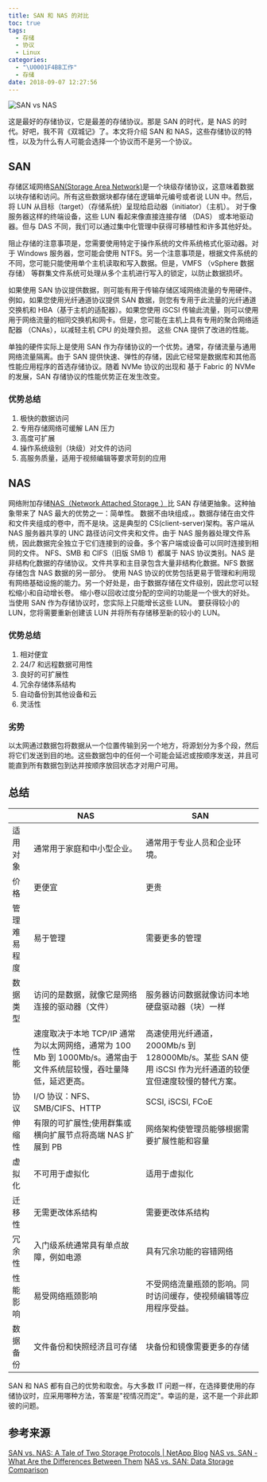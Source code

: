```yaml
---
title: SAN 和 NAS 的对比
toc: true
tags:
  - 存储
  - 协议
  - Linux
categories:
  - "\U0001F4BB工作"
  - 存储
date: 2018-09-07 12:27:56
---
```

![SAN vs NAS](http://blog.netapp.com/wp-content/uploads/2018/12/T25994-SANvNAS-BlogBanner-1024x512-1024x512.jpg)

这是最好的存储协议，它是最差的存储协议。那是 SAN 的时代，是 NAS 的时代。好吧，我不背《双城记》了。本文将介绍 SAN 和 NAS，这些存储协议的特性，以及为什么有人可能会选择一个协议而不是另一个协议。
## SAN
存储区域网络[SAN(Storage Area Network)](https://www.netapp.com/us/products/storage-systems/storage-area-network.aspx)是一个块级存储协议，这意味着数据以块存储和访问。所有这些数据块都存储在逻辑单元编号或者说 LUN 中。然后，将 LUN 从目标（target）（存储系统）呈现给启动器（initiator）（主机）。 对于像服务器这样的终端设备，这些 LUN 看起来像直接连接存储 （DAS） 或本地驱动器。但与 DAS 不同，我们可以通过集中化管理中获得可移植性和许多其他好处。

阻止存储的注意事项是，您需要使用特定于操作系统的文件系统格式化驱动器。对于 Windows 服务器，您可能会使用 NTFS。另一个注意事项是，根据文件系统的不同，您可能只能使用单个主机读取和写入数据。但是，VMFS （vSphere 数据存储） 等群集文件系统可处理从多个主机进行写入的锁定，以防止数据损坏。

如果使用 SAN 协议提供数据，则可能有用于传输存储区域网络流量的专用硬件。例如，如果您使用光纤通道协议提供 SAN 数据，则您有专用于此流量的光纤通道交换机和 HBA（基于主机的适配器）。如果您使用 iSCSI 传输此流量，则可以使用用于网络流量的相同交换机和网卡。但是，您可能在主机上具有专用的聚合网络适配器 （CNAs），以减轻主机 CPU 的处理负担。 这些 CNA 提供了改进的性能。

单独的硬件实际上是使用 SAN 作为存储协议的一个优势。通常，存储流量与通用网络流量隔离。由于 SAN 提供快速、弹性的存储，因此它经常是数据库和其他高性能应用程序的首选存储协议。随着 NVMe 协议的出现和 基于 Fabric 的 NVMe 的发展，SAN 存储协议的性能优势正在发生改变。
### 优势总结
1. 极快的数据访问
2. 专用存储网络可缓解 LAN 压力
3. 高度可扩展
4. 操作系统级别（块级）对文件的访问
5. 高服务质量，适用于视频编辑等要求苛刻的应用

## NAS
网络附加存储[NAS（Network Attached Storage ）](https://www.netapp.com/us/products/protocols/nas/index.aspx)比 SAN 存储更抽象。这种抽象带来了 NAS 最大的优势之一：简单性。 数据不由块组成，。数据存储在由文件和文件夹组成的卷中，而不是块。这是典型的 CS(client-server)架构。客户端从 NAS 服务器共享的 UNC 路径访问文件夹和文件。由于 NAS 服务器处理文件系统，因此数据完全独立于它们连接到的设备。多个客户端或设备可以同时连接到相同的文件。
NFS、SMB 和 CIFS（旧版 SMB 1）都属于 NAS 协议类别。NAS 是非结构化数据的存储协议。文件共享和主目录包含大量非结构化数据。NFS 数据存储包含 NAS 数据的另一部分。
使用 NAS 协议的优势包括更易于管理和利用现有网络基础设施的能力。另一个好处是，由于数据存储在文件级别，因此您可以轻松缩小和自动增长卷。 缩小卷以回收过度分配的空间的功能是一个很大的好处。 当使用 SAN 作为存储协议时，您实际上只能增长这些 LUN。 要获得较小的 LUN，您将需要重新创建该 LUN 并将所有存储移至新的较小的 LUN。
### 优势总结
1. 相对便宜
3. 24/7 和远程数据可用性
3. 良好的可扩展性
4. 冗余存储体系结构
5. 自动备份到其他设备和云
6. 灵活性 

### 劣势
以太网通过数据包将数据从一个位置传输到另一个地方，将源划分为多个段，然后将它们发送到目的地。这些数据包中的任何一个可能会延迟或按顺序发送，并且可能直到所有数据包到达并按顺序放回状态才对用户可用。
## 总结

|        | NAS                                                                | SAN                                                            |
|--------|--------------------------------------|-------------------------------|
| 适用对象       | 通常用于家庭和中小型企业。                                                       | 通常用于专业人员和企业环境。                                                    |
| 价格       | 更便宜                                                                 | 更贵                                                              |
| 管理难易程度       | 易于管理                                                               | 需要更多的管理                                                         |
| 数据类型       | 访问的是数据，就像它是网络连接的驱动器（文件）                                              | 服务器访问数据就像访问本地硬盘驱动器（块）一样                                         |
| 性能       | 速度取决于本地 TCP/IP 通常为以太网网络，通常为 100 Mb 到 1000Mb/s。通常由于文件系统层较慢，吞吐量降低，延迟更高。 | 高速使用光纤通道，2000Mb/s 到 128000Mb/s。某些 SAN 使用 iSCSI 作为光纤通道的较便宜但速度较慢的替代方案。 |
| 协议      | I/O 协议：NFS、SMB/CIFS、HTTP                                            | SCSI, iSCSI, FCoE                                               |
| 伸缩性       | 有限的可扩展性;使用群集或横向扩展节点将高端 NAS 扩展到 PB                                  | 网络架构使管理员能够根据需要扩展性能和容量                                           |
| 虚拟化        | 不可用于虚拟化                                                              | 适用于虚拟化                                                          |
| 迁移性      | 无需更改体系结构                                                            | 需要更改体系结构                                                        |
| 冗余性       | 入门级系统通常具有单点故障，例如电源                                                  | 具有冗余功能的容错网络                                                     |
| 性能影响       | 易受网络瓶颈影响                                                            | 不受网络流量瓶颈的影响。同时访问缓存，使视频编辑等应用程序受益。                                |
| 数据备份       | 文件备份和快照经济且可存储                                                      | 块备份和镜像需要更多的存储                                                  |


SAN 和 NAS 都有自己的优势和取舍。与大多数 IT 问题一样，在选择要使用的存储协议时，应采用哪种方法，答案是"视情况而定"。幸运的是，这不是一个非此即彼的问题。

## 参考来源
[SAN vs. NAS: A Tale of Two Storage Protocols | NetApp Blog](https://blog.netapp.com/san-vs-nas/)
[NAS vs. SAN - What Are the Differences Between Them](https://www.backblaze.com/blog/whats-the-diff-nas-vs-san/)
[NAS vs. SAN: Data Storage Comparison](https://www.enterprisestorageforum.com/storage-networking/nas-vs.-san-differences-and-use-cases.html)

